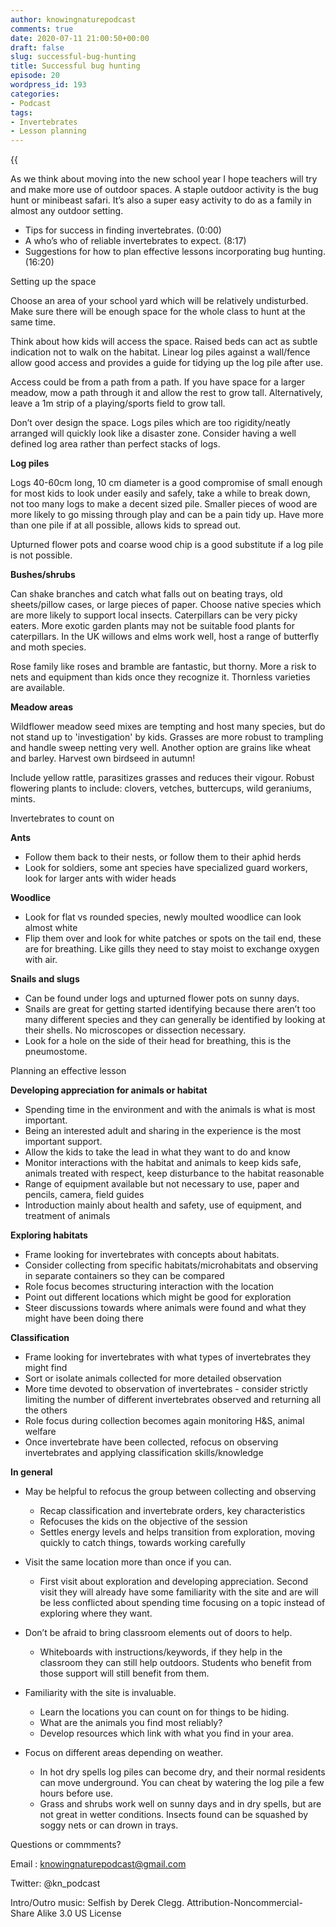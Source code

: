 ```yaml
---
author: knowingnaturepodcast
comments: true
date: 2020-07-11 21:00:50+00:00
draft: false
slug: successful-bug-hunting
title: Successful bug hunting
episode: 20
wordpress_id: 193
categories:
- Podcast
tags:
- Invertebrates
- Lesson planning
---
```


{{<audio src="https://knowingnature.podbean.com/mf/play/out6vy/Ep_21_-_Successful_bug_hunt_9jvb1.mp3" >}}

As we think about moving into the new school year I hope teachers will try and
make more use of outdoor spaces. A staple outdoor activity is the bug hunt or
minibeast safari. It’s also a super easy activity to do as a family in almost
any outdoor setting.

  * Tips for success in finding invertebrates. (0:00)
  * A who’s who of reliable invertebrates to expect. (8:17)
  * Suggestions for how to plan effective lessons incorporating bug hunting. (16:20)

Setting up the space

Choose an area of your school yard which will be relatively undisturbed. Make
sure there will be enough space for the whole class to hunt at the same time.

Think about how kids will access the space. Raised beds can act as subtle
indication not to walk on the habitat. Linear log piles against a wall/fence
allow good access and provides a guide for tidying up the log pile after use.

Access could be from a path from a path. If you have space for a larger
meadow, mow a path through it and allow the rest to grow tall. Alternatively,
leave a 1m strip of a playing/sports field to grow tall.

Don’t over design the space. Logs piles which are too rigidity/neatly arranged
will quickly look like a disaster zone. Consider having a well defined log
area rather than perfect stacks of logs.

**Log piles**

Logs 40-60cm long, 10 cm diameter is a good compromise of small enough for
most kids to look under easily and safely, take a while to break down, not too
many logs to make a decent sized pile. Smaller pieces of wood are more likely
to go missing through play and can be a pain tidy up. Have more than one pile
if at all possible, allows kids to spread out.

Upturned flower pots and coarse wood chip is a good substitute if a log pile
is not possible.

**Bushes/shrubs**

Can shake branches and catch what falls out on beating trays, old
sheets/pillow cases, or large pieces of paper. Choose native species which are
more likely to support local insects. Caterpillars can be very picky eaters.
More exotic garden plants may not be suitable food plants for caterpillars. In
the UK willows and elms work well, host a range of butterfly and moth species.

Rose family like roses and bramble are fantastic, but thorny. More a risk to
nets and equipment than kids once they recognize it. Thornless varieties are
available.

**Meadow areas**

Wildflower meadow seed mixes are tempting and host many species, but do not
stand up to 'investigation' by kids. Grasses are more robust to trampling and
handle sweep netting very well. Another option are grains like wheat and
barley. Harvest own birdseed in autumn!

Include yellow rattle, parasitizes grasses and reduces their vigour. Robust
flowering plants to include: clovers, vetches, buttercups, wild geraniums,
mints.

Invertebrates to count on

**Ants**

  * Follow them back to their nests, or follow them to their aphid herds
  * Look for soldiers, some ant species have specialized guard workers, look for larger ants with wider heads

**Woodlice**

  * Look for flat vs rounded species, newly moulted woodlice can look almost white
  * Flip them over and look for white patches or spots on the tail end, these are for breathing. Like gills they need to stay moist to exchange oxygen with air.

**Snails and slugs**

  * Can be found under logs and upturned flower pots on sunny days.
  * Snails are great for getting started identifying because there aren’t too many different species and  they can generally be identified by looking at their shells. No microscopes or dissection necessary. 
  * Look for a hole on the side of their head for breathing, this is the pneumostome.

Planning an effective lesson

**Developing appreciation for animals or habitat**

  * Spending time in the environment and with the animals is what is most important. 
  * Being an interested adult and sharing in the experience is the most important support.
  * Allow the kids to take the lead in what they want to do and know
  * Monitor interactions with the habitat and animals to keep kids safe, animals treated with respect, keep disturbance to the habitat reasonable
  * Range of equipment available but not necessary to use, paper and pencils, camera, field guides
  * Introduction mainly about health and safety, use of equipment, and treatment of animals

**Exploring habitats**

  * Frame looking for invertebrates with concepts about habitats. 
  * Consider collecting from specific habitats/microhabitats and observing in separate containers so they can be compared
  * Role focus becomes structuring interaction with the location
  * Point out different locations which might be good for exploration
  * Steer discussions towards where animals were found and what they might have been doing there

**Classification**

  * Frame looking for invertebrates with what types of invertebrates they might find
  * Sort or isolate animals collected for more detailed observation
  * More time devoted to observation of invertebrates - consider strictly limiting the number of different invertebrates observed and returning all the others
  * Role focus during collection becomes again monitoring H&S, animal welfare
  * Once invertebrate have been collected, refocus on observing invertebrates and applying classification skills/knowledge

**In general**

  * May be helpful to refocus the group between collecting and observing
    * Recap classification and invertebrate orders, key characteristics
    * Refocuses the kids on the objective of the session
    * Settles energy levels and helps transition from exploration, moving quickly to catch things, towards working carefully

  * Visit the same location more than once if you can. 
    * First visit about exploration and developing appreciation. Second visit they will already have some familiarity with the site and are will be less conflicted about spending time focusing on a topic instead of exploring where they want.

  * Don’t be afraid to bring classroom elements out of doors to help. 
    * Whiteboards with instructions/keywords, if they help in the classroom they can still help outdoors. Students who benefit from those support will still benefit from them.

  * Familiarity with the site is invaluable. 
    * Learn the locations you can count on for things to be hiding. 
    * What are the animals you find most reliably? 
    * Develop resources which link with what you find in your area.

  * Focus on different areas depending on weather. 
    * In hot dry spells log piles can become dry, and their normal residents can move underground. You can cheat by watering the log pile a few hours before use. 
    * Grass and shrubs work well on sunny days and in dry spells, but are not great in wetter conditions. Insects found can be squashed by soggy nets or can drown in trays.

Questions or commments?

Email : knowingnaturepodcast@gmail.com

Twitter: @kn_podcast

Intro/Outro music: Selfish by Derek Clegg. Attribution-Noncommercial-Share
Alike 3.0 US License

